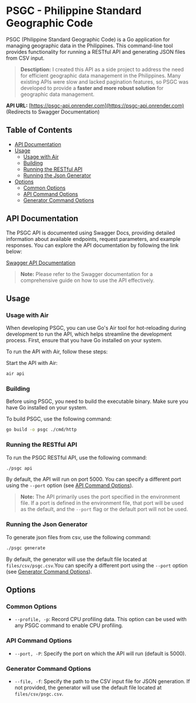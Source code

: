 # PSGC - Philippine Standard Geographic Code

PSGC (Philippine Standard Geographic Code) is a Go application for managing geographic data in the Philippines. This command-line tool provides functionality for running a RESTful API and generating JSON files from CSV input.

> **Desctiption:** I created this API as a side project to address the need for efficient geographic data management in the Philippines. Many existing APIs were slow and lacked pagination features, so PSGC was developed to provide a **faster and more robust solution** for geographic data management.

**API URL:** [https://psgc-api.onrender.com](https://psgc-api.onrender.com) (Redirects to Swagger Documentation)

## Table of Contents

- [API Documentation](#api-documentation)
- [Usage](#usage)
  - [Usage with Air](#usage-with-air)
  - [Building](#building)
  - [Running the RESTful API](#running-the-restful-api)
  - [Running the Json Generator](#running-the-json-generator)
- [Options](#options)
  - [Common Options](#common-options)
  - [API Command Options](#api-command-options)
  - [Generator Command Options](#generator-command-options)

## API Documentation

The PSGC API is documented using Swagger Docs, providing detailed information about available endpoints, request parameters, and example responses. You can explore the API documentation by following the link below:

[Swagger API Documentation](https://psgc-api.onrender.com/docs/index.html)

> **Note:** Please refer to the Swagger documentation for a comprehensive guide on how to use the API effectively.

## Usage

### Usage with Air

When developing PSGC, you can use Go's Air tool for hot-reloading during development to run the API, which helps streamline the development process. First, ensure that you have Go installed on your system.

To run the API with Air, follow these steps:

Start the API with Air:

```bash
air api
```

### Building

Before using PSGC, you need to build the executable binary. Make sure you have Go installed on your system.

To build PSGC, use the following command:

```bash
go build -o psgc ./cmd/http
```

### Running the RESTful API

To run the PSGC RESTful API, use the following command:

```bash
./psgc api
```

By default, the API will run on port 5000. You can specify a different port using the `--port` option (see [API Command Options](#api-command-options)).

> **Note:** The API primarily uses the port specified in the environment file. If a port is defined in the environment file, that port will be used as the default, and the `--port` flag or the default port will not be used.

### Running the Json Generator

To generate json files from csv, use the following command:

```bash
./psgc generate
```

By default, the generator will use the default file located at `files/csv/psgc.csv`.You can specify a different port using the `--port` option (see [Generator Command Options](#generator-command-options)).

## Options

### Common Options

- `--profile, -p`: Record CPU profiling data. This option can be used with any PSGC command to enable CPU profiling.

### API Command Options

- `--port, -P`: Specify the port on which the API will run (default is 5000).

### Generator Command Options

- `--file, -f`: Specify the path to the CSV input file for JSON generation. If not provided, the generator will use the default file located at `files/csv/psgc.csv`.
